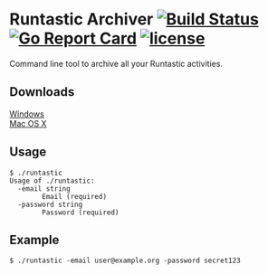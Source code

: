 # Runtastic Archiver [![Build Status](https://travis-ci.org/Metalnem/runtastic.svg?branch=master)](https://travis-ci.org/Metalnem/runtastic) [![Go Report Card](https://goreportcard.com/badge/github.com/metalnem/runtastic)](https://goreportcard.com/report/github.com/metalnem/runtastic) [![license](https://img.shields.io/badge/license-MIT-blue.svg?style=flat)](https://raw.githubusercontent.com/metalnem/runtastic/master/LICENSE)
Command line tool to archive all your Runtastic activities.

## Downloads

[Windows](https://github.com/Metalnem/runtastic/releases/download/v1.5.1/runtastic-win64-1.5.1.zip)  
[Mac OS X](https://github.com/Metalnem/runtastic/releases/download/v1.5.1/runtastic-darwin64-1.5.1.zip)

## Usage

```
$ ./runtastic
Usage of ./runtastic:
  -email string
    	Email (required)
  -password string
    	Password (required)
```

## Example

```
$ ./runtastic -email user@example.org -password secret123
```
